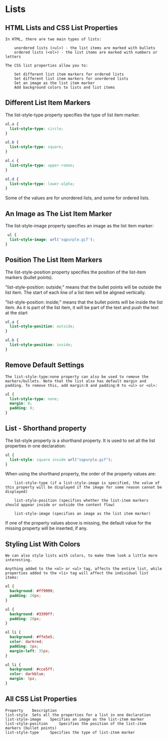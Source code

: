 # Lists

## HTML Lists and CSS List Properties
```
In HTML, there are two main types of lists:

    unordered lists (<ul>) - the list items are marked with bullets
    ordered lists (<ol>) - the list items are marked with numbers or letters

The CSS list properties allow you to:

    Set different list item markers for ordered lists
    Set different list item markers for unordered lists
    Set an image as the list item marker
    Add background colors to lists and list items

```

## Different List Item Markers
The list-style-type property specifies the type of list item marker.
```css
ul.a {
  list-style-type: circle;
}

ul.b {
  list-style-type: square;
}

ol.c {
  list-style-type: upper-roman;
}

ol.d {
  list-style-type: lower-alpha;
}
```
Some of the values are for unordered lists, and some for ordered lists.

## An Image as The List Item Marker
The list-style-image property specifies an image as the list item marker:

```css
 ul {
  list-style-image: url('sqpurple.gif');
}
```

## Position The List Item Markers
The list-style-position property specifies the position of the list-item markers (bullet points).

"list-style-position: outside;" means that the bullet points will be outside the list item. The start of each line of a list item will be aligned vertically.

"list-style-position: inside;" means that the bullet points will be inside the list item. As it is part of the list item, it will be part of the text and push the text at the start

```css
ul.a {
  list-style-position: outside;
}

ul.b {
  list-style-position: inside;
}
```

## Remove Default Settings
```
The list-style-type:none property can also be used to remove the markers/bullets. Note that the list also has default margin and padding. To remove this, add margin:0 and padding:0 to <ul> or <ol>:
```

```css
ul {
  list-style-type: none;
  margin: 0;
  padding: 0;
}
```

## List - Shorthand property
The list-style property is a shorthand property. It is used to set all the list properties in one declaration:
```css
ul {
  list-style: square inside url("sqpurple.gif");
}
```

When using the shorthand property, the order of the property values are:
```
    list-style-type (if a list-style-image is specified, the value of this property will be displayed if the image for some reason cannot be displayed)
    
    list-style-position (specifies whether the list-item markers should appear inside or outside the content flow)
    
    list-style-image (specifies an image as the list item marker)
```
If one of the property values above is missing, the default value for the missing property will be inserted, if any.

## Styling List With Colors
```
We can also style lists with colors, to make them look a little more interesting.

Anything added to the <ol> or <ul> tag, affects the entire list, while properties added to the <li> tag will affect the individual list items:
```

```css
ol {
  background: #ff9999;
  padding: 20px;
}

ul {
  background: #3399ff;
  padding: 20px;
}

ol li {
  background: #ffe5e5;
  color: darkred;
  padding: 5px;
  margin-left: 35px;
}

ul li {
  background: #cce5ff;
  color: darkblue;
  margin: 5px;
}
```

## All CSS List Properties

```
Property 	Description
list-style 	Sets all the properties for a list in one declaration
list-style-image 	Specifies an image as the list-item marker
list-style-position 	Specifies the position of the list-item markers (bullet points)
list-style-type 	Specifies the type of list-item marker
```

